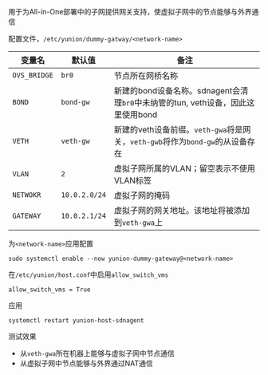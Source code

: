 用于为All-in-One部署中的子网提供网关支持，使虚拟子网中的节点能够与外界通信

配置文件，`/etc/yunion/dummy-gatway/<network-name>`

| 变量名  | 默认值 | 备注 |
| ------- | ------ | ---- |
| `OVS_BRIDGE`  | `br0`  |  节点所在网桥名称  |
| `BOND`  | `bond-gw`  |  新建的bond设备名称。sdnagent会清理`br0`中未纳管的tun, veth设备，因此这里使用bond  |
| `VETH`  | `veth-gw`  |  新建的veth设备前缀。`veth-gwa`将是网关，`veth-gwb`将作为`bond-gw`的从设备存在  |
| `VLAN`  | `2`  |  虚拟子网所属的VLAN；留空表示不使用VLAN标签  |
| `NETWOKR`  | `10.0.2.0/24`  |  虚拟子网的掩码 |
| `GATEWAY`  | `10.0.2.1/24`  |  虚拟子网的网关地址。该地址将被添加到`veth-gwa`上 |

为`<network-name>`应用配置

	sudo systemctl enable --now yunion-dummy-gateway@<network-name>

在`/etc/yunion/host.conf`中启用`allow_switch_vms`

	allow_switch_vms = True

应用

	systemctl restart yunion-host-sdnagent

测试效果

 - 从`veth-gwa`所在机器上能够与虚拟子网中节点通信
 - 从虚拟子网中节点能够与外界通过NAT通信
